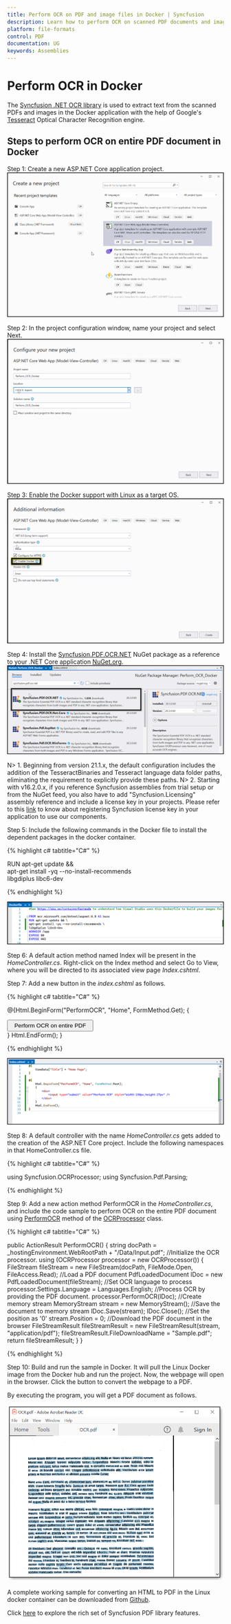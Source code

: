 ```yaml
---
title: Perform OCR on PDF and image files in Docker | Syncfusion
description: Learn how to perform OCR on scanned PDF documents and images in Docker with different tesseract versions using Syncfusion .NET OCR library.
platform: file-formats
control: PDF
documentation: UG
keywords: Assemblies
---
```

# Perform OCR in Docker

The [Syncfusion .NET OCR library](https://www.syncfusion.com/document-processing/pdf-framework/net-core/pdf-library/ocr-process) is used to extract text from the scanned PDFs and images in the Docker application with the help of Google's [Tesseract](https://github.com/tesseract-ocr/tesseract) Optical Character Recognition engine.

## Steps to perform OCR on entire PDF document in Docker
Step 1: Create a new ASP.NET Core application project.
![ASP.NET Core project creation](OCR-Images/OCRDocker1.png)

Step 2: In the project configuration window, name your project and select Next.
![Docker project configuration window](OCR-Images/OCR-docker-configuration-window.png)

Step 3: Enable the Docker support with Linux as a target OS.
![Set the docker target](OCR-Images/OCR_docker_target.png)

Step 4: Install the [Syncfusion.PDF.OCR.NET](https://www.nuget.org/packages/Syncfusion.PDF.OCR.Net/) NuGet package as a reference to your .NET Core application [NuGet.org](https://www.nuget.org/). 
![OCR NuGet package installation](OCR-Images/OCR-Docker-NuGet-package.png)  

N> 1. Beginning from version 21.1.x, the default configuration includes the addition of the TesseractBinaries and Tesseract language data folder paths, eliminating the requirement to explicitly provide these paths.
N> 2. Starting with v16.2.0.x, if you reference Syncfusion assemblies from trial setup or from the NuGet feed, you also have to add "Syncfusion.Licensing" assembly reference and include a license key in your projects. Please refer to this [link](https://help.syncfusion.com/common/essential-studio/licensing/overview) to know about registering Syncfusion license key in your application to use our components.

Step 5: Include the following commands in the Docker file to install the dependent packages in the docker container.

{% highlight c# tabtitle="C#" %}

RUN apt-get update && \
apt-get install -yq --no-install-recommends \
libgdiplus libc6-dev

{% endhighlight %}

![OCR commends in docker file](OCR-Images/Docker_file_commends.png) 

Step 6: A default action method named Index will be present in the *HomeController.cs*. Right-click on the Index method and select Go to View, where you will be directed to its associated view page *Index.cshtml*.

Step 7: Add a new button in the *index.cshtml* as follows.

{% highlight c# tabtitle="C#" %}

@{Html.BeginForm("PerformOCR", "Home", FormMethod.Get);
    {
        <div>
            <input type="submit" value="Perform OCR on entire PDF" style="width:200px;height:27px" />
        </div>
    }
    Html.EndForm();
}

{% endhighlight %}

![Action method file screenshot](OCR-Images/OCRDocker6.png) 

Step 8: A default controller with the name *HomeController.cs* gets added to the creation of the ASP.NET Core project. Include the following namespaces in that HomeController.cs file.

{% highlight c# tabtitle="C#" %}

using Syncfusion.OCRProcessor;
using Syncfusion.Pdf.Parsing;

{% endhighlight %}

Step 9: Add a new action method PerformOCR in the *HomeController.cs*, and include the code sample to perform OCR on the entire PDF document using [PerformOCR](https://help.syncfusion.com/cr/file-formats/Syncfusion.OCRProcessor.OCRProcessor.html#Syncfusion_OCRProcessor_OCRProcessor_PerformOCR_Syncfusion_Pdf_Parsing_PdfLoadedDocument_System_String_) method of the [OCRProcessor](https://help.syncfusion.com/cr/file-formats/Syncfusion.OCRProcessor.OCRProcessor.html) class. 

{% highlight c# tabtitle="C#" %}

public ActionResult PerformOCR()
{
   string docPath = _hostingEnvironment.WebRootPath + "/Data/Input.pdf";
    //Initialize the OCR processor.
    using (OCRProcessor processor = new OCRProcessor())
    {
        FileStream fileStream = new FileStream(docPath, FileMode.Open, FileAccess.Read);
        //Load a PDF document
        PdfLoadedDocument lDoc = new PdfLoadedDocument(fileStream);
        //Set OCR language to process
        processor.Settings.Language = Languages.English;
        //Process OCR by providing the PDF document.
        processor.PerformOCR(lDoc);
        //Create memory stream
        MemoryStream stream = new MemoryStream();
        //Save the document to memory stream
        lDoc.Save(stream);
        lDoc.Close();
        //Set the position as '0'
        stream.Position = 0;
        //Download the PDF document in the browser
        FileStreamResult fileStreamResult = new FileStreamResult(stream, "application/pdf");
        fileStreamResult.FileDownloadName = "Sample.pdf";
        return fileStreamResult;
    }
}

{% endhighlight %}

Step 10: Build and run the sample in Docker. It will pull the Linux Docker image from the Docker hub and run the project. Now, the webpage will open in the browser. Click the button to convert the webpage to a PDF.

By executing the program, you will get a PDF document as follows.

![Linux docker output](OCR-Images/OCR-output-image.png) 

A complete working sample for converting an HTML to PDF in the Linux docker container can be downloaded from [Github](https://github.com/SyncfusionExamples/OCR-csharp-examples/tree/master/Docker).

Click [here](https://www.syncfusion.com/document-processing/pdf-framework/net-core) to explore the rich set of Syncfusion PDF library features.